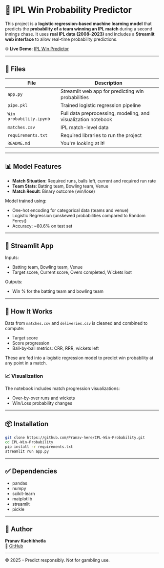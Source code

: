 # 🏏 IPL Win Probability Predictor

This project is a **logistic regression-based machine learning model** that predicts the **probability of a team winning an IPL match** during a second innings chase. It uses **real IPL data (2008–2023)** and includes a **Streamlit web interface** to allow real-time probability predictions.

🌐 **Live Demo**: [IPL Win Predictor](https://ipl-win-probability-pranav-kuchibhotla.streamlit.app/)

---

## 📂 Files

| File | Description |
|------|-------------|
| `app.py` | Streamlit web app for predicting win probabilities |
| `pipe.pkl` | Trained logistic regression pipeline |
| `Win probability.ipynb` | Full data preprocessing, modeling, and visualization notebook |
| `matches.csv` | IPL match-level data |
| `requirements.txt` | Required libraries to run the project |
| `README.md` | You're looking at it! |

---

## 📊 Model Features

- **Match Situation**: Required runs, balls left, current and required run rate
- **Team Stats**: Batting team, Bowling team, Venue
- **Match Result**: Binary outcome (win/lose)

Model trained using:
- One-hot encoding for categorical data (teams and venue)
- Logistic Regression (unskewed probabilities compared to Random Forest)
- Accuracy: ~80.6% on test set

---

## 🚀 Streamlit App

Inputs:
- Batting team, Bowling team, Venue
- Target score, Current score, Overs completed, Wickets lost

Outputs:
- Win % for the batting team and bowling team

---

## 🧠 How It Works

Data from `matches.csv` and `deliveries.csv` is cleaned and combined to compute:
- Target score
- Score progression
- Ball-by-ball metrics: CRR, RRR, wickets left

These are fed into a logistic regression model to predict win probability at any point in a match.

### 📈 Visualization

The notebook includes match progression visualizations:
- Over-by-over runs and wickets
- Win/Loss probability changes

---

## 📦 Installation

```bash
git clone https://github.com/Pranav-here/IPL-Win-Probability.git
cd IPL-Win-Probability
pip install -r requirements.txt
streamlit run app.py
```

---

## ✅ Dependencies

- pandas
- numpy
- scikit-learn
- matplotlib
- streamlit
- pickle

---

## 📌 Author

**Pranav Kuchibhotla**  
🔗 [GitHub](https://github.com/Pranav-here) 

---

© 2025 – Predict responsibly. Not for gambling use.